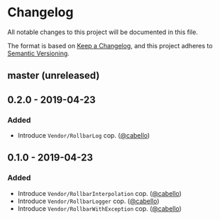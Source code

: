 # Changelog

All notable changes to this project will be documented in this file.

The format is based on [Keep a Changelog](https://keepachangelog.com/en/1.0.0/),
and this project adheres to [Semantic Versioning](https://semver.org/spec/v2.0.0.html).

## master (unreleased)

## 0.2.0 - 2019-04-23

### Added

* Introduce `Vendor/RollbarLog` cop. ([@cabello][])

## 0.1.0 - 2019-04-23

### Added

* Introduce `Vendor/RollbarInterpolation` cop. ([@cabello][])
* Introduce `Vendor/RollbarLogger` cop. ([@cabello][])
* Introduce `Vendor/RollbarWithException` cop. ([@cabello][])

[@cabello]: https://github.com/cabello
